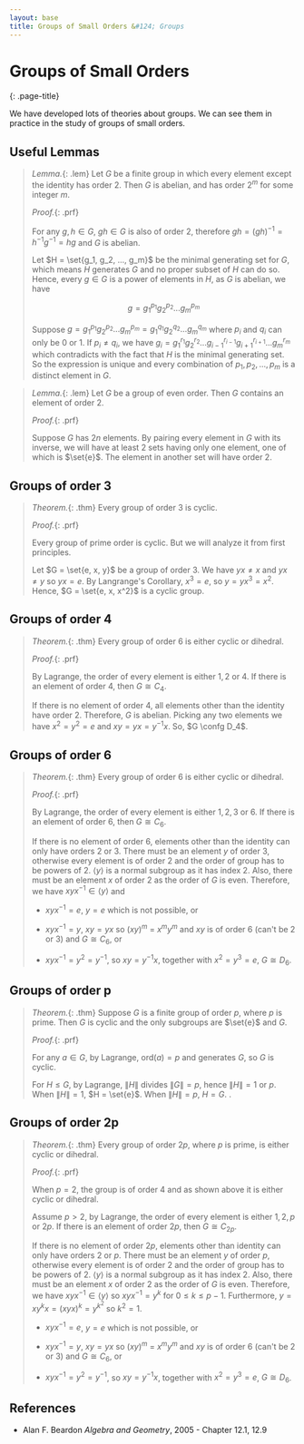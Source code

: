 ```yaml
---
layout: base
title: Groups of Small Orders &#124; Groups
---
```


# Groups of Small Orders
{: .page-title}

We have developed lots of theories about groups.
We can see them in practice in the study of groups of small orders.

## Useful Lemmas

> *Lemma.*{: .lem}
> Let $G$ be a finite group in which every element except the identity has order $2$.
> Then $G$ is abelian, and has order $2^m$ for some integer $m$.
>
> *Proof.*{: .prf}
>
> For any $g, h \in G$, $gh \in G$ is also of order $2$, therefore $gh = (gh)^{-1} = h^{-1}g^{-1} = hg$ and $G$ is abelian.
>
> Let $H = \set{g_1, g_2, ..., g_m}$ be the minimal generating set for $G$, which means $H$ generates $G$ and no proper subset of $H$ can do so.
> Hence, every $g \in G$ is a power of elements in $H$, as $G$ is abelian, we have
>
> $$
  g = g_1^{p_1}g_2^{p_2}...{g_m}^{p_m}
  $$
>
> Suppose $g = g_1^{p_1}g_2^{p_2}...{g_m}^{p_m} = g_1^{q_1}g_2^{q_2}...{g_m}^{q_m}$ where $p_i$ and $q_i$ can only be $0$ or $1$.
> If $p_i \not = q_i$, we have $g_i = g_1^{r_1}g_2^{r_2}...g_{i-1}^{r_{i-1}}g_{i+1}^{r_{i+1}}...g_m^{r_m}$ which contradicts with the fact that $H$ is the minimal generating set.
> So the expression is unique and every combination of $p_1, p_2, ..., p_m$ is a distinct element in $G$.

> *Lemma.*{: .lem}
> Let $G$ be a group of even order. Then $G$ contains an element of order $2$.
>
> *Proof.*{: .prf}
>
> Suppose $G$ has $2n$ elements.
> By pairing every element in $G$ with its inverse, we will have at least 2 sets having only one element, one of which is $\set{e}$.
> The element in another set will have order $2$.

## Groups of order 3

> *Theorem.*{: .thm}
> Every group of order $3$ is cyclic.
>
> *Proof.*{: .prf}
>
> Every group of prime order is cyclic. But we will analyze it from first principles.
>
> Let $G = \set{e, x, y}$ be a group of order $3$.
> We have $yx \not = x$ and $yx \not = y$ so $yx = e$.
> By Langrange's Corollary, $x^3 = e$, so $y = yx^3 = x^2$.
> Hence, $G = \set{e, x, x^2}$ is a cyclic group.

## Groups of order 4

> *Theorem.*{: .thm}
> Every group of order $6$ is either cyclic or dihedral.
>
> *Proof.*{: .prf}
>
> By Lagrange, the order of every element is either $1, 2$ or $4$.
> If there is an element of order $4$, then $G \cong C_4$.
>
> If there is no element of order $4$, all elements other than the identity have order $2$.
> Therefore, $G$ is abelian. Picking any two elements we have $x^2 = y^2 = e$ and $xy = yx = y^{-1}x$.
> So, $G \confg D_4$.

## Groups of order 6

> *Theorem.*{: .thm}
> Every group of order $6$ is either cyclic or dihedral.
>
> *Proof.*{: .prf}
>
> By Lagrange, the order of every element is either $1, 2, 3$ or $6$.
> If there is an element of order $6$, then $G \cong C_6$.
>
> If there is no element of order $6$, elements other than the identity can only have orders $2$ or $3$.
> There must be an element $y$ of order $3$, otherwise every element is of order $2$ and the order of group has to be powers of $2$.
> $\langle y \rangle$ is a normal subgroup as it has index $2$.
> Also, there must be an element $x$ of order $2$ as the order of $G$ is even.
> Therefore, we have $xyx^{-1} \in \langle y \rangle$ and
>
> + $xyx^{-1} = e$, $y = e$ which is not possible, or
>
> + $xyx^{-1} = y$, $xy = yx$ so $(xy)^m$ = $x^my^m$ and $xy$ is of order $6$ (can't be $2$ or $3$) and $G \cong C_6$, or
>
> + $xyx^{-1} = y^2 = y^{-1}$, so $xy = y^{-1}x$, together with $x^2 = y^3 = e$, $G \cong D_6$.

## Groups of order p

> *Theorem.*{: .thm}
> Suppose $G$ is a finite group of order $p$, where $p$ is prime.
> Then $G$ is cyclic and the only subgroups are $\set{e}$ and $G$.
>
> *Proof.*{: .prf}
>
> For any $a \in G$, by Lagrange, $\text{ord}(a) = p$ and generates $G$, so $G$ is cyclic.
>
> For $H \le G$, by Lagrange, $\|H\|$ divides $\|G\| = p$, hence $\|H\| = 1$ or $p$.
> When $\|H\| = 1$, $H = \set{e}$. When $\|H\| = p$, $H = G$. .

## Groups of order 2p

> *Theorem.*{: .thm}
> Every group of order $2p$, where $p$ is prime, is either cyclic or dihedral.
>
> *Proof.*{: .prf}
>
> When $p = 2$, the group is of order $4$ and as shown above it is either cyclic or dihedral.
>
> Assume $p > 2$, by Lagrange, the order of every element is either $1, 2, p$ or $2p$.
> If there is an element of order $2p$, then $G \cong C_{2p}$.
>
> If there is no element of order $2p$, elements other than identity can only have orders $2$ or $p$.
> There must be an element $y$ of order $p$, otherwise every element is of order $2$ and the order of group has to be powers of $2$.
> $\langle y \rangle$ is a normal subgroup as it has index $2$.
> Also, there must be an element $x$ of order $2$ as the order of $G$ is even.
> Therefore, we have $xyx^{-1} \in \langle y \rangle$ so $xyx^{-1} = y^k$ for $0 \le k \le p - 1$.
> Furthermore, $y = xy^kx = (xyx)^k = y^{k^2}$ so $k^2 = 1$.
>
> + $xyx^{-1} = e$, $y = e$ which is not possible, or
>
> + $xyx^{-1} = y$, $xy = yx$ so $(xy)^m$ = $x^my^m$ and $xy$ is of order $6$ (can't be $2$ or $3$) and $G \cong C_6$, or
>
> + $xyx^{-1} = y^2 = y^{-1}$, so $xy = y^{-1}x$, together with $x^2 = y^3 = e$, $G \cong D_6$.

## References

* Alan F. Beardon _Algebra and Geometry_, 2005 - Chapter 12.1, 12.9
